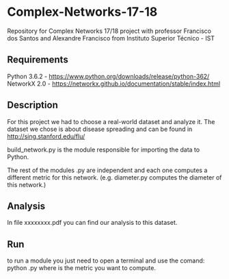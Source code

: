 # Complex-Networks-17-18
Repository for Complex Networks 17/18 project with professor Francisco dos Santos and Alexandre Francisco from Instituto Superior Técnico - IST

## Requirements

Python 3.6.2 - https://www.python.org/downloads/release/python-362/
NetworkX 2.0 - https://networkx.github.io/documentation/stable/index.html 

## Description

For this project we had to choose a real-world dataset and analyze it. 
The dataset we chose is about disease spreading and can be found in http://sing.stanford.edu/flu/

build_network.py is the module responsible for importing the data to Python.

The rest of the modules .py are independent and each one computes a different metric for this network.
(e.g. diameter.py computes the diameter of this network.)

## Analysis

In file xxxxxxxx.pdf you can find our analysis to this dataset.

## Run

to run a module you just need to open a terminal and use the comand: 
python <metric>.py
	where <metric> is the metric you want to compute.